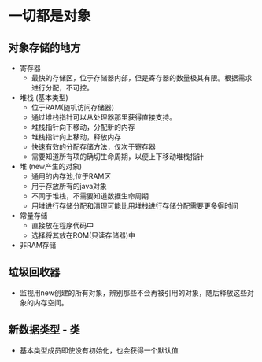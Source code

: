 # 一切都是对象

## 对象存储的地方
- 寄存器
    - 最快的存储区，位于存储器内部，但是寄存器的数量极其有限。根据需求进行分配，不可控。
- 堆栈 (基本类型)
    - 位于RAM(随机访问存储器)
    - 通过堆栈指针可以从处理器那里获得直接支持。
    - 堆栈指针向下移动，分配新的内存
    - 堆栈指针向上移动，释放内存
    - 快速有效的分配存储方法，仅次于寄存器
    - 需要知道所有项的确切生命周期，以便上下移动堆栈指针
- 堆 (new产生的对象)
    - 通用的内存池,位于RAM区
    - 用于存放所有的java对象
    - 不同于堆栈，不需要知道数据生命周期
    - 用堆进行存储分配和清理可能比用堆栈进行存储分配需要更多得时间
- 常量存储
    - 直接放在程序代码中
    - 选择将其放在ROM(只读存储器)中
- 非RAM存储


## 垃圾回收器
- 监视用new创建的所有对象，辨别那些不会再被引用的对象，随后释放这些对象的内存空间。

## 新数据类型 - 类
- 基本类型成员即使没有初始化，也会获得一个默认值